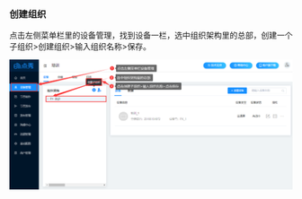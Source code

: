### 创建组织
点击左侧菜单栏里的设备管理，找到设备一栏，选中组织架构里的总部，创建一个子组织>创建组织>输入组织名称>保存。

![avatar](../images/terminal/1-1.png)
